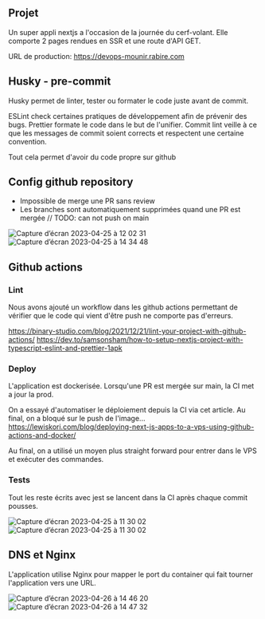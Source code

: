 ## Projet

Un super appli nextjs a l'occasion de la journée du cerf-volant. Elle comporte 2 pages rendues en SSR et une route d'API GET.

URL de production: https://devops-mounir.rabire.com

## Husky - pre-commit

Husky permet de linter, tester ou formater le code juste avant de commit.

ESLint check certaines pratiques de développement afin de prévenir des bugs.
Prettier formate le code dans le but de l'unifier.
Commit lint veille à ce que les messages de commit soient corrects et respectent une certaine convention.

Tout cela permet d'avoir du code propre sur github

## Config github repository

- Impossible de merge une PR sans review
- Les branches sont automatiquement supprimées quand une PR est mergée
  // TODO: can not push on main

![Capture d’écran 2023-04-25 à 12 02 31](https://user-images.githubusercontent.com/49844846/234576937-c44f8654-a8ad-48da-97ae-34fce0110d72.png)
![Capture d’écran 2023-04-25 à 14 34 48](https://user-images.githubusercontent.com/49844846/234577206-f8d93adc-9f65-4b1b-851c-c5ea89b8a9cf.png)

## Github actions

### Lint

Nous avons ajouté un workflow dans les github actions permettant de vérifier que le code qui vient d'être push ne comporte pas d'erreurs.

https://binary-studio.com/blog/2021/12/21/lint-your-project-with-github-actions/
https://dev.to/samsonsham/how-to-setup-nextjs-project-with-typescript-eslint-and-prettier-1apk

### Deploy

L'application est dockerisée. Lorsqu'une PR est mergée sur main, la CI met a jour la prod.

On a essayé d'automatiser le déploiement depuis la CI via cet article. Au final, on a bloqué sur le push de l'image...
https://lewiskori.com/blog/deploying-next-js-apps-to-a-vps-using-github-actions-and-docker/

Au final, on a utilisé un moyen plus straight forward pour entrer dans le VPS et exécuter des commandes.

### Tests

Tout les reste écrits avec jest se lancent dans la CI après chaque commit pousses.

![Capture d’écran 2023-04-25 à 11 30 02](https://user-images.githubusercontent.com/49844846/234576787-7153885d-9bb0-4d6e-b60e-d9bfad7600d7.png)
![Capture d’écran 2023-04-25 à 11 30 02](https://user-images.githubusercontent.com/49844846/234576860-de4ef03d-b18b-46c7-a54c-a7b3f8343310.png)

## DNS et Nginx

L'application utilise Nginx pour mapper le port du container qui fait tourner l'application vers une URL.

![Capture d’écran 2023-04-26 à 14 46 20](https://user-images.githubusercontent.com/49844846/234579117-a7ea4c2b-26f9-4cca-8453-70914e4e679d.png)
![Capture d’écran 2023-04-26 à 14 47 32](https://user-images.githubusercontent.com/49844846/234579296-d87898ef-6a3e-4785-8c47-1a3d5f23fa90.png)
